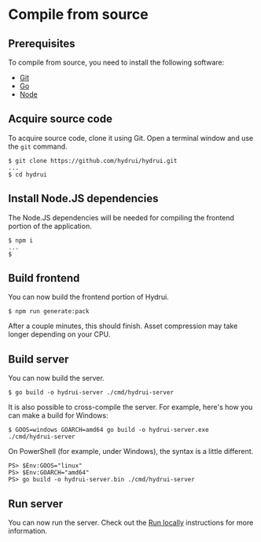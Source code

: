 # Compile from source

## Prerequisites

To compile from source, you need to install the following software:

- [Git](https://git-scm.com)
- [Go](https://go.dev)
- [Node](https://nodejs.org)

## Acquire source code

To acquire source code, clone it using Git. Open a terminal window and use the `git` command.

```console
$ git clone https://github.com/hydrui/hydrui.git
...
$ cd hydrui
```

## Install Node.JS dependencies

The Node.JS dependencies will be needed for compiling the frontend portion of the application.

```console
$ npm i
...
$
```

## Build frontend

You can now build the frontend portion of Hydrui.

```console
$ npm run generate:pack
```

After a couple minutes, this should finish. Asset compression may take longer depending on your CPU.

## Build server

You can now build the server.

```console
$ go build -o hydrui-server ./cmd/hydrui-server
```

It is also possible to cross-compile the server. For example, here's how you can make a build for Windows:

```console
$ GOOS=windows GOARCH=amd64 go build -o hydrui-server.exe ./cmd/hydrui-server
```

On PowerShell (for example, under Windows), the syntax is a little different.

```console
PS> $Env:GOOS="linux"
PS> $Env:GOARCH="amd64"
PS> go build -o hydrui-server.bin ./cmd/hydrui-server
```

## Run server

You can now run the server. Check out the [Run locally](../run-locally) instructions for more information.
